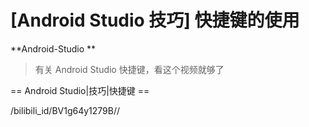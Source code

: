 # [Android Studio 技巧] 快捷键的使用

**Android-Studio **

> 有关 Android Studio 快捷键，看这个视频就够了

==  Android Studio|技巧|快捷键 ==

/bilibili_id/BV1g64y1279B//
